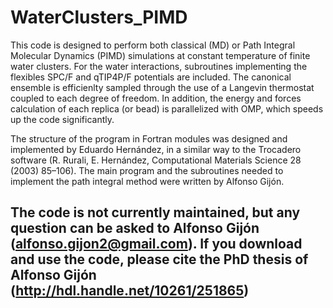 # WaterClusters_PIMD
This code is designed to perform both classical (MD) or Path Integral Molecular Dynamics (PIMD) simulations at constant temperature of finite water clusters. For the water interactions, subroutines implementing the flexibles SPC/F and qTIP4P/F potentials are included. The canonical ensemble is efficienlty sampled through the use of a Langevin thermostat coupled to each degree of freedom. In addition, the energy and forces calculation of each replica (or bead) is parallelized with OMP, which speeds up the code significantly. 

The structure of the program in Fortran modules was designed and implemented by Eduardo Hernández, in a similar way to the Trocadero software (R. Rurali, E. Hernández, Computational Materials Science 28 (2003) 85–106). The main program and the subroutines needed to implement the path integral method were written by Alfonso Gijón.

The code is not currently maintained, but any question can be asked to Alfonso Gijón (alfonso.gijon2@gmail.com). If you download and use the code, please cite the PhD thesis of Alfonso Gijón (http://hdl.handle.net/10261/251865) 
---
